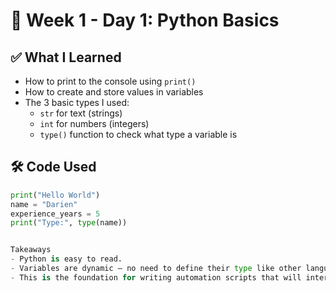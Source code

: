 # 🧪 Week 1 - Day 1: Python Basics

## ✅ What I Learned
- How to print to the console using `print()`
- How to create and store values in variables
- The 3 basic types I used:
  - `str` for text (strings)
  - `int` for numbers (integers)
  - `type()` function to check what type a variable is

## 🛠 Code Used
```python
print("Hello World")
name = "Darien"
experience_years = 5
print("Type:", type(name))


Takeaways
- Python is easy to read.
- Variables are dynamic — no need to define their type like other languages.
- This is the foundation for writing automation scripts that will interact with browsers later.